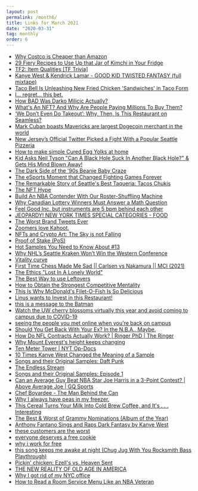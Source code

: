 ```yaml
---
layout: post
permalink: /month6/
title: Links for March 2021
date: "2020-03-31"
tag: monthly
order: 6
---
```

<ul>
  <li><a href="https://www.youtube.com/watch?v=S7BycrGnaJA">Why Costco is Cheaper than Amazon</a></li>

  <li><a href="https://www.bonappetit.com/recipes/slideshow/kimchi-recipes">29 Fiery Recipes to Use Up that Jar of Kimchi in Your Fridge</a></li>

  <li><a href="https://www.youtube.com/watch?v=eQeCw1EZau4">TF2: Item Qualities [TF Trivia]</a></li>

  <li><a href="https://www.youtube.com/watch?v=2_oks8eX5zg">Kanye West & Kendrick Lamar - GOOD KID TWISTED FANTASY (full mixtape)</a></li>

  <li><a href="https://www.thrillist.com/news/nation/taco-bell-fried-chicken-sandwich-tacos-new-menu-item">Taco Bell Is Unleashing New Fried Chicken 'Sandwiches' in Taco Form</a></li>

  <li><a href="https://www.youtube.com/watch?v=dEoYWHaTLO8">I... regret... this bet.</a></li>

  <li><a href="https://www.youtube.com/watch?v=KvMRT0kmwrc">How BAD Was Darko Milicic Actually?</a></li>

  <li><a href="https://www.npr.org/2021/03/05/974089381/whats-an-nft-and-why-are-people-paying-millions-to-buy-them">What's An NFT? And Why Are People Paying Millions To Buy Them?</a></li>

  <li><a href="https://www.eater.com/2020/1/29/21113416/grubhub-seamless-kin-khao-online-delivery-mistake-doordash">‘We Don’t Even Do Takeout’: Why, Then, Is This Restaurant on Seamless?</a></li>

  <li><a href="https://sports.yahoo.com/mark-cuban-mavericks-largest-dogecoin-merchant-cryptocurrency-021811555.html">Mark Cuban boasts Mavericks are largest Dogecoin merchant in the world</a></li>

  <li><a href="https://seattle.eater.com/2021/3/8/22320075/new-jersey-twitter-trolls-seattle-pizzeria-breezy-town-windy-city">New Jersey’s Official Twitter Picked a Fight With a Popular Seattle Pizzeria</a></li>

  <li><a href="https://www.youtube.com/watch?v=KgQIZYFu39k">How to make simple Cured Egg Yolks at home</a></li>

  <li><a href="https://www.youtube.com/watch?v=iLKTZr00xBg">Kid Asks Neil Tyson "Can A Black Hole Suck In Another Black Hole?" & Gets His Mind Blown Away!</a></li>

  <li><a href="https://www.history.com/news/beanie-babies-value-criminal-activity">The Dark Side of the '90s Beanie Baby Craze</a></li>

  <li><a href="https://www.youtube.com/watch?v=4cNCa8PylLA">The eSports Moment that Changed Fighting Games Forever</a></li>

  <li><a href="https://www.thrillist.com/eat/seattle/tacos-chukis-best-taqueria-seattle-washington">The Remarkable Story of Seattle's Best Taqueria: Tacos Chukis</a></li>

  <li><a href="https://www.youtube.com/watch?v=ruAVRY4uBng">The NFT Hype</a></li>

  <li><a href="https://projects.fivethirtyeight.com/nba-trades-2021/">Build An NBA Contender With Our Roster-Shuffling Machine</a></li>

  <li><a href="https://www.youtube.com/watch?v=jOmnx-V1zBo">Why Canadian Lottery Winners Must Answer a Math Question</a></li>

  <li><a href="https://www.youtube.com/watch?v=-PN8Z_Npfg0">Feel Good Inc. but instruments are 5 bpm behind each other</a></li>

  <li><a href="https://www.youtube.com/watch?v=W-6lCIv-vVA">JEOPARDY! NEW YORK TIMES SPECIAL CATEGORIES - FOOD</a></li>

  <li><a href="https://www.youtube.com/watch?v=zyMnmY8As5g">The Worst Brand Tweets Ever</a></li>

  <li><a href="https://www.youtube.com/watch?v=XKcw74XkATE">Zoomers love Kahoot.</a></li>

  <li><a href="http://sterlingcrispin.blogspot.com/2021/02/crypto-art-sky-is-not-falling.html">NFTs and Crypto Art: The Sky is not Falling</a></li>

  <li><a href="https://www.investopedia.com/terms/p/proof-stake-pos.asp">Proof of Stake (PoS)</a></li>

  <li><a href="https://www.youtube.com/watch?v=WRrVbIfyjy8">Hot Samples You Need to Know About #13</a></li>

  <li><a href="https://www.gamblingsites.org/blog/why-nhls-seattle-kraken-wont-win-the-western-conference/">Why NHL’s Seattle Kraken Won’t Win the Western Conference</a></li>

  <li><a href="https://en.wikipedia.org/wiki/Vitality_curve">Vitality curve</a></li>

  <li><a href="https://www.youtube.com/watch?v=HbO7PYDY0rU">First Time Chess Made Me Sad || Carlsen vs Nakamura || MCI (2021)</a></li>

  <li><a href="https://www.youtube.com/watch?v=kasgAAoTTUc">The Ethics "Lost In A Lonely World"</a></li>

  <li><a href="https://www.youtube.com/watch?v=KkR7ltOsvs8">The Best Way to use Leftovers</a></li>

  <li><a href="https://www.youtube.com/watch?v=QyXRZ97pkKM">How to Obtain the Strongest Competitive Mentality</a></li>

  <li><a href="https://www.youtube.com/watch?v=GjDUP-JcnT0">This Is Why McDonald's Filet-O-Fish Is So Delicious</a></li>

  <li><a href="https://www.youtube.com/watch?v=pDlIqNw49po">Linus wants to Invest in this Restaurant!</a></li>

  <li><a href="https://twitter.com/thinkclo/status/1359204232654561280">this is a message to the Batman</a></li>

  <li><a href="https://www.washington.edu/news/2021/03/08/watch-the-uw-cherry-blossoms-virtually-this-year-and-avoid-coming-to-campus-due-to-covid-19/">Watch the UW cherry blossoms virtually this year and avoid coming to campus due to COVID-19</a></li>

  <li><a href="https://www.reddit.com/r/uwaterloo/comments/m3pops/seeing_the_people_you_met_online_when_youre_back/">seeing the people you met online when you're back on campus</a></li>

  <li><a href="https://www.nytimes.com/2021/03/17/sports/basketball/russell-westbrook-washington-wizards.html">Should You Get Back With Your Ex? In the N.B.A., Maybe.</a></li>

  <li><a href="https://www.youtube.com/watch?v=pytV-MXt9ew">How Do NFL Contracts Actually Work? | Ringer PhD | The Ringer</a></li>

  <li><a href="https://www.youtube.com/watch?v=ajpcHWBuV18">Why Mount Everest's height keeps changing</a></li>

  <li><a href="https://www.youtube.com/watch?v=5QMlIjSnt_E">Ten Meter Tower | NYT Op-Docs</a></li>

  <li><a href="https://www.youtube.com/watch?v=AUwBUoQ1Rd8">10 Times Kanye West Changed the Meaning of a Sample</a></li>

  <li><a href="https://www.youtube.com/watch?v=7MhmnKUOxB4">Songs and their Original Samples: Daft Punk</a></li>

  <li><a href="https://www.nytimes.com/2021/03/18/style/ludwig-ahgren-twitch-livestream.html">The Endless Stream</a></li>

  <li><a href="https://www.youtube.com/watch?v=7browgKevR0">Songs and their Original Samples: Episode 1</a></li>

  <li><a href="https://www.youtube.com/watch?v=tjPVHczwe6c">Can an Average Guy Beat NBA Star Joe Harris in a 3-Point Contest? | Above Average Joe | GQ Sports</a></li>

  <li><a href="https://www.youtube.com/watch?v=n4BSyc7ZLiE">Chef Boyardee - The Man Behind the Can</a></li>

  <li><a href="https://www.youtube.com/watch?v=xGH2eWASZPI">Why I always have peas in my freezer.</a></li>

  <li><a href="https://www.popsugar.com/food/offlimits-cereal-review-48112560">This Cereal Turns Your Milk Into Cold Brew Coffee, and It's . . . Interesting</a></li>

  <li><a href="https://www.youtube.com/watch?v=30KWximi-Ss">The Best & Worst of Grammy Nominations (Album of the Year)</a></li>

  <li><a href="https://www.youtube.com/watch?v=755c5EqcUQE">Anthony Fantano Sings and Raps Dark Fantasy by Kanye West</a></li>

  <li><a href="https://www.youtube.com/watch?v=_plbgnD1yHs">these customers are the worst</a></li>

  <li><a href="https://www.youtube.com/watch?v=Y__m7GwDkmc">everyone deserves a free cookie</a></li>

  <li><a href="https://www.youtube.com/watch?v=FFttDOWQoMo">why i work for free</a></li>

  <li><a href="https://www.youtube.com/watch?v=65AJpu4FxYU">this song keeps me awake at night (Chug Jug With You Rocksmith Bass Playthrough)</a></li>

  <li><a href="http://seattlerefined.com/eat-drink/pickin-chicken-ezells-vs-heaven-sent">Pickin' chicken: Ezell's vs. Heaven Sent</a></li>

  <li><a href="https://www.washingtonpost.com/graphics/2017/national/seniors-financial-insecurity/">THE NEW REALITY OF OLD AGE IN AMERICA</a></li>

  <li><a href="https://www.youtube.com/watch?v=_Mvb7H-4SM4">Why I got rid of my NYC office</a></li>

  <li><a href="https://www.theringer.com/nba/2021/3/2/22302804/how-to-read-a-room-service-menu-like-an-nba-veteran">How to Read a Room Service Menu Like an NBA Veteran</a></li>

</ul>